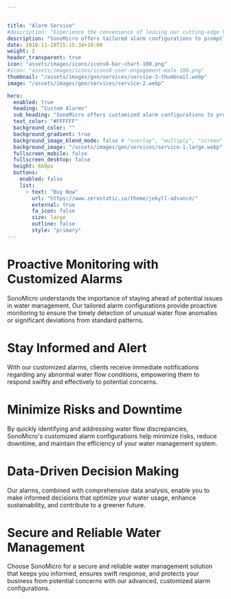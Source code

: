 ```yaml
---


title: "Alarm Service"
#description: "Experience the convenience of leasing our cutting-edge hardware while maintaining full ownership of your data and adhering to capital expenditure budget constraints. Together, we'll analyze your water consumption data, uncovering inefficiencies and guiding you towards achieving your sustainability goals."
description: "SonoMicro offers tailored alarm configurations to promptly detect and alert clients to unusual water flow anomalies or significant deviations from standard patterns, ensuring swift response and protection from potential concerns."
date: 2018-11-28T15:15:34+10:00
weight: 2
header_transparent: true
icon: "assets/images/icons/icons8-bar-chart-100.png"
#icon: "assets/images/icons/icons8-user-engagement-male-100.png"
thumbnail: "/assets/images/gen/services/service-2-thumbnail.webp"
image: "/assets/images/gen/services/service-2.webp"

hero:
  enabled: true
  heading: "Custom Alarms"
  sub_heading: "SonoMicro offers customized alarm configurations to promptly detect and alert clients to unusual water flow anomalies or significant deviations from standard patterns, ensuring swift response and protection from potential concerns."
  text_color: "#FFFFFF"
  background_color: ""
  background_gradient: true
  background_image_blend_mode: false # "overlay", "multiply", "screen"
  background_image: "/assets/images/gen/services/service-1-large.webp"
  fullscreen_mobile: false
  fullscreen_desktop: false
  height: 660px
  buttons:
    enabled: false
    list:
      - text: "Buy Now"
        url: "https://www.zerostatic.io/theme/jekyll-advance/"
        external: true
        fa_icon: false
        size: large
        outline: false
        style: "primary"
---
```

# Proactive Monitoring with Customized Alarms
SonoMicro understands the importance of staying ahead of potential issues in water management. Our tailored alarm configurations provide proactive monitoring to ensure the timely detection of unusual water flow anomalies or significant deviations from standard patterns.

# Stay Informed and Alert
With our customized alarms, clients receive immediate notifications regarding any abnormal water flow conditions, empowering them to respond swiftly and effectively to potential concerns.

# Minimize Risks and Downtime
By quickly identifying and addressing water flow discrepancies, SonoMicro's customized alarm configurations help minimize risks, reduce downtime, and maintain the efficiency of your water management system.

# Data-Driven Decision Making
Our alarms, combined with comprehensive data analysis, enable you to make informed decisions that optimize your water usage, enhance sustainability, and contribute to a greener future.

# Secure and Reliable Water Management
Choose SonoMicro for a secure and reliable water management solution that keeps you informed, ensures swift response, and protects your business from potential concerns with our advanced, customized alarm configurations.